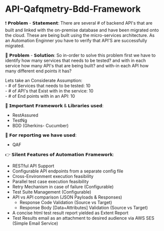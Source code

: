 # API-Qafqmetry-Bdd-Framework

❗️ 𝗣𝗿𝗼𝗯𝗹𝗲𝗺 - 𝗦𝘁𝗮𝘁𝗲𝗺𝗲𝗻𝘁: There are several # of backend API's that are built and linked with the on-premise database and have been migrated onto the cloud. These are being built using the micro-services architecture. As an Automation Enginner you have to verify that API'S are successfully migrated.

🔪 𝗣𝗿𝗼𝗯𝗹𝗲𝗺 - 𝗦𝗼𝗹𝘂𝘁𝗶𝗼𝗻: So in-order to solve this problem first we have to identify how many services that needs to be tested? and with in each service how many API's that are being built? and with-in each API how many different end points it has?

<p>Lets take an Considerate Assumption:</br>
- # of Services that needs to be tested: 10</br>
- # of API's that Exist with in the service: 10</br>
- # of End points with in an API: 10</br></p>

📐 𝗜𝗺𝗽𝗼𝗿𝘁𝗮𝗻𝘁 𝗙𝗿𝗮𝗺𝗲𝘄𝗼𝗿𝗸 & 𝗟𝗶𝗯𝗿𝗮𝗿𝗶𝗲𝘀 𝘂𝘀𝗲𝗱:
- RestAssured
- TestNg
- BDD (Gherkins- Cucumber)

📜 𝗙𝗼𝗿 𝗿𝗲𝗽𝗼𝗿𝘁𝗶𝗻𝗴 𝘄𝗲 𝗵𝗮𝘃𝗲 𝘂𝘀𝗲𝗱:
- QAF

👉 𝗦𝗶𝗹𝗲𝗻𝘁 𝗙𝗲𝗮𝘁𝘂𝗿𝗲𝘀 𝗼𝗳 𝗔𝘂𝘁𝗼𝗺𝗮𝘁𝗶𝗼𝗻 𝗙𝗿𝗮𝗺𝗲𝘄𝗼𝗿𝗸:
- RESTful API Support</br>
- Configurable API endpoints from a separate config file</br>
- Cross-Environment execution feasibility</br>
- Parallel test case execution feasibility</br>
- Retry Mechanism in case of failure (Configurable)</br>
- Test Suite Management (Configurable)</br>
- API vs API comparison (JSON Payloads & Responses)</br>
  - Response Code Validation (Source vs Target)</br>
  - Response Body [Data+Attributes] Validation (Source vs Target)</br>
- A concise html test result report yielded as Extent Report</br>
- Test Results email as an attachment to desired audience via AWS SES (Simple Email Service)</br>
